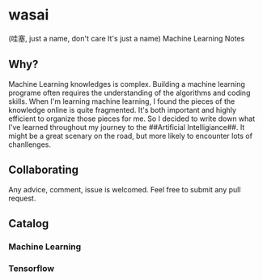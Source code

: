 # wasai
(哇塞, just a name, don't care It's just a name)
Machine Learning Notes

## Why?
Machine Learning knowledges is complex. Building a machine learning programe often requires the understanding of the algorithms and coding skills.
When I'm learning machine learning, I found the pieces of the knowledge online is quite fragmented. It's both important and highly efficient to organize those pieces for me.
So I decided to write down what I've learned throughout my journey to the ##Artificial Intelligiance##.
It might be a great scenary on the road, but more likely to encounter lots of chanllenges.

## Collaborating
Any advice, comment, issue is welcomed. Feel free to submit any pull request.

## Catalog

### Machine Learning
### Tensorflow
